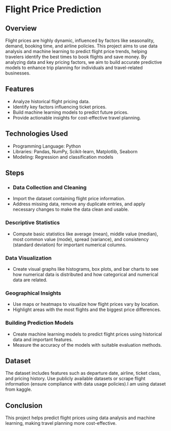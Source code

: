 # Flight Price Prediction
## Overview
Flight prices are highly dynamic, influenced by factors like seasonality, demand, booking time, and airline policies. This project aims to use data analysis and machine learning to predict flight price trends, helping travelers identify the best times to book flights and save money. By analyzing data and key pricing factors, we aim to build accurate predictive models to enhance trip planning for individuals and travel-related businesses.
## Features
- Analyze historical flight pricing data.
- Identify key factors influencing ticket prices.
- Build machine learning models to predict future prices.
- Provide actionable insights for cost-effective travel planning.
## Technologies Used
- Programming Language: Python
- Libraries: Pandas, NumPy, Scikit-learn, Matplotlib, Seaborn
- Modeling: Regression and classification models
## Steps
- ### Data Collection and Cleaning  
- Import the dataset containing flight price information.  
- Address missing data, remove any duplicate entries, and apply necessary changes to make the data clean and usable.  

### Descriptive Statistics  
- Compute basic statistics like average (mean), middle value (median), most common value (mode), spread (variance), and consistency (standard deviation) for important numerical columns.  

### Data Visualization  
- Create visual graphs like histograms, box plots, and bar charts to see how numerical data is distributed and how categorical and numerical data are related.  

### Geographical Insights  
- Use maps or heatmaps to visualize how flight prices vary by location.  
- Highlight areas with the most flights and the biggest price differences.

### Building Prediction Models  
- Create machine learning models to predict flight prices using historical data and important features.  
- Measure the accuracy of the models with suitable evaluation methods.  

## Dataset
The dataset includes features such as departure date, airline, ticket class, and pricing history. Use publicly available datasets or scrape flight information (ensure compliance with data usage policies).I am using dataset from kaggle.

## Conclusion  
This project helps predict flight prices using data analysis and machine learning, making travel planning more cost-effective. 
